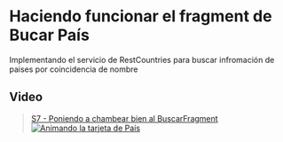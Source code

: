 # Haciendo funcionar el fragment de Bucar País

Implementando el servicio de RestCountries para buscar infromación de paises por coincidencia de nombre

## Video
> [S7 - Poniendo a chambear bien al BuscarFragment](https://1drv.ms/u/s!AvB-2ztiY9QqgpU0Scf_DqJ7UOnexg?e=77nLve)
[![Animando la tarjeta de País](./thumbnail1.png)](https://1drv.ms/u/s!AvB-2ztiY9QqgpU0Scf_DqJ7UOnexg?e=77nLve "Poniendo a chambear bien al BuscarFragment")

